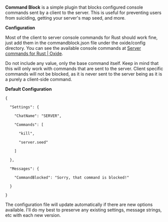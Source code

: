 **Command Block** is a simple plugin that blocks configured console commands sent by a client to the server. This is useful for preventing users from suiciding, getting your server's map seed, and more.

**Configuration**

Most of the client to server console commands for Rust should work fine, just add them in the commandblock.json file under the oxide/config directory. You can see the available console commands at [Server commands for Rust | Oxide](http://forum.rustoxide.com/threads/6404/).


Do not include any value, only the base command itself. Keep in mind that this will only work with commands that are sent to the server. Client specific commands will not be blocked, as it is never sent to the server being as it is a purely a client-side command.

**Default Configuration**

````
{

  "Settings": {

    "ChatName": "SERVER",

    "Commands": [

      "kill",

      "server.seed"

    ]

  },

  "Messages": {

    "CommandBlocked": "Sorry, that command is blocked!"

  }

}
````

The configuration file will update automatically if there are new options available. I'll do my best to preserve any existing settings, message strings, etc with each new version.